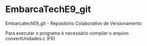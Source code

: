 # EmbarcaTechE9_git
EmbarcatechE9_git - Repositório Colaborativo de Versionamento

Para executar o programa é necessário compilar o arquivo convertUnidades.c (F6)
